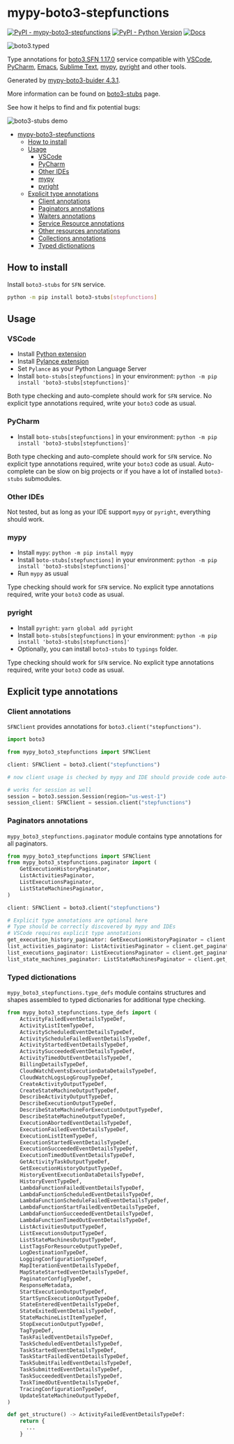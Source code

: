 # mypy-boto3-stepfunctions

[![PyPI - mypy-boto3-stepfunctions](https://img.shields.io/pypi/v/mypy-boto3-stepfunctions.svg?color=blue)](https://pypi.org/project/mypy-boto3-stepfunctions)
[![PyPI - Python Version](https://img.shields.io/pypi/pyversions/mypy-boto3-stepfunctions.svg?color=blue)](https://pypi.org/project/mypy-boto3-stepfunctions)
[![Docs](https://img.shields.io/readthedocs/mypy-boto3-builder.svg?color=blue)](https://mypy-boto3-builder.readthedocs.io/)

![boto3.typed](https://github.com/vemel/mypy_boto3_builder/raw/master/logo.png)

Type annotations for
[boto3.SFN 1.17.0](https://boto3.amazonaws.com/v1/documentation/api/1.17.0/reference/services/stepfunctions.html#SFN) service
compatible with
[VSCode](https://code.visualstudio.com/),
[PyCharm](https://www.jetbrains.com/pycharm/),
[Emacs](https://www.gnu.org/software/emacs/),
[Sublime Text](https://www.sublimetext.com/),
[mypy](https://github.com/python/mypy),
[pyright](https://github.com/microsoft/pyright)
and other tools.

Generated by [mypy-boto3-buider 4.3.1](https://github.com/vemel/mypy_boto3_builder).

More information can be found on [boto3-stubs](https://pypi.org/project/boto3-stubs/) page.

See how it helps to find and fix potential bugs:

![boto3-stubs demo](https://github.com/vemel/mypy_boto3_builder/raw/master/demo.gif)

- [mypy-boto3-stepfunctions](#mypy-boto3-stepfunctions)
  - [How to install](#how-to-install)
  - [Usage](#usage)
    - [VSCode](#vscode)
    - [PyCharm](#pycharm)
    - [Other IDEs](#other-ides)
    - [mypy](#mypy)
    - [pyright](#pyright)
  - [Explicit type annotations](#explicit-type-annotations)
    - [Client annotations](#client-annotations)
    - [Paginators annotations](#paginators-annotations)
    - [Waiters annotations](#waiters-annotations)
    - [Service Resource annotations](#service-resource-annotations)
    - [Other resources annotations](#other-resources-annotations)
    - [Collections annotations](#collections-annotations)
    - [Typed dictionations](#typed-dictionations)

## How to install

Install `boto3-stubs` for `SFN` service.

```bash
python -m pip install boto3-stubs[stepfunctions]
```

## Usage

### VSCode

- Install [Python extension](https://marketplace.visualstudio.com/items?itemName=ms-python.python)
- Install [Pylance extension](https://marketplace.visualstudio.com/items?itemName=ms-python.vscode-pylance)
- Set `Pylance` as your Python Language Server
- Install `boto-stubs[stepfunctions]` in your environment: `python -m pip install 'boto3-stubs[stepfunctions]'`

Both type checking and auto-complete should work for `SFN` service.
No explicit type annotations required, write your `boto3` code as usual.

### PyCharm

- Install `boto-stubs[stepfunctions]` in your environment: `python -m pip install 'boto3-stubs[stepfunctions]'`

Both type checking and auto-complete should work for `SFN` service.
No explicit type annotations required, write your `boto3` code as usual.
Auto-complete can be slow on big projects or if you have a lot of installed `boto3-stubs` submodules.

### Other IDEs

Not tested, but as long as your IDE support `mypy` or `pyright`, everything should work.

### mypy

- Install `mypy`: `python -m pip install mypy`
- Install `boto-stubs[stepfunctions]` in your environment: `python -m pip install 'boto3-stubs[stepfunctions]'`
- Run `mypy` as usual

Type checking should work for `SFN` service.
No explicit type annotations required, write your `boto3` code as usual.

### pyright

- Install `pyright`: `yarn global add pyright`
- Install `boto-stubs[stepfunctions]` in your environment: `python -m pip install 'boto3-stubs[stepfunctions]'`
- Optionally, you can install `boto3-stubs` to `typings` folder.

Type checking should work for `SFN` service.
No explicit type annotations required, write your `boto3` code as usual.

## Explicit type annotations

### Client annotations

`SFNClient` provides annotations for `boto3.client("stepfunctions")`.

```python
import boto3

from mypy_boto3_stepfunctions import SFNClient

client: SFNClient = boto3.client("stepfunctions")

# now client usage is checked by mypy and IDE should provide code auto-complete

# works for session as well
session = boto3.session.Session(region="us-west-1")
session_client: SFNClient = session.client("stepfunctions")
```

### Paginators annotations

`mypy_boto3_stepfunctions.paginator` module contains type annotations for all paginators.

```python
from mypy_boto3_stepfunctions import SFNClient
from mypy_boto3_stepfunctions.paginator import (
    GetExecutionHistoryPaginator,
    ListActivitiesPaginator,
    ListExecutionsPaginator,
    ListStateMachinesPaginator,
)

client: SFNClient = boto3.client("stepfunctions")

# Explicit type annotations are optional here
# Type should be correctly discovered by mypy and IDEs
# VSCode requires explicit type annotations
get_execution_history_paginator: GetExecutionHistoryPaginator = client.get_paginator("get_execution_history")
list_activities_paginator: ListActivitiesPaginator = client.get_paginator("list_activities")
list_executions_paginator: ListExecutionsPaginator = client.get_paginator("list_executions")
list_state_machines_paginator: ListStateMachinesPaginator = client.get_paginator("list_state_machines")
```







### Typed dictionations

`mypy_boto3_stepfunctions.type_defs` module contains structures and shapes assembled
to typed dictionaries for additional type checking.

```python
from mypy_boto3_stepfunctions.type_defs import (
    ActivityFailedEventDetailsTypeDef,
    ActivityListItemTypeDef,
    ActivityScheduledEventDetailsTypeDef,
    ActivityScheduleFailedEventDetailsTypeDef,
    ActivityStartedEventDetailsTypeDef,
    ActivitySucceededEventDetailsTypeDef,
    ActivityTimedOutEventDetailsTypeDef,
    BillingDetailsTypeDef,
    CloudWatchEventsExecutionDataDetailsTypeDef,
    CloudWatchLogsLogGroupTypeDef,
    CreateActivityOutputTypeDef,
    CreateStateMachineOutputTypeDef,
    DescribeActivityOutputTypeDef,
    DescribeExecutionOutputTypeDef,
    DescribeStateMachineForExecutionOutputTypeDef,
    DescribeStateMachineOutputTypeDef,
    ExecutionAbortedEventDetailsTypeDef,
    ExecutionFailedEventDetailsTypeDef,
    ExecutionListItemTypeDef,
    ExecutionStartedEventDetailsTypeDef,
    ExecutionSucceededEventDetailsTypeDef,
    ExecutionTimedOutEventDetailsTypeDef,
    GetActivityTaskOutputTypeDef,
    GetExecutionHistoryOutputTypeDef,
    HistoryEventExecutionDataDetailsTypeDef,
    HistoryEventTypeDef,
    LambdaFunctionFailedEventDetailsTypeDef,
    LambdaFunctionScheduledEventDetailsTypeDef,
    LambdaFunctionScheduleFailedEventDetailsTypeDef,
    LambdaFunctionStartFailedEventDetailsTypeDef,
    LambdaFunctionSucceededEventDetailsTypeDef,
    LambdaFunctionTimedOutEventDetailsTypeDef,
    ListActivitiesOutputTypeDef,
    ListExecutionsOutputTypeDef,
    ListStateMachinesOutputTypeDef,
    ListTagsForResourceOutputTypeDef,
    LogDestinationTypeDef,
    LoggingConfigurationTypeDef,
    MapIterationEventDetailsTypeDef,
    MapStateStartedEventDetailsTypeDef,
    PaginatorConfigTypeDef,
    ResponseMetadata,
    StartExecutionOutputTypeDef,
    StartSyncExecutionOutputTypeDef,
    StateEnteredEventDetailsTypeDef,
    StateExitedEventDetailsTypeDef,
    StateMachineListItemTypeDef,
    StopExecutionOutputTypeDef,
    TagTypeDef,
    TaskFailedEventDetailsTypeDef,
    TaskScheduledEventDetailsTypeDef,
    TaskStartedEventDetailsTypeDef,
    TaskStartFailedEventDetailsTypeDef,
    TaskSubmitFailedEventDetailsTypeDef,
    TaskSubmittedEventDetailsTypeDef,
    TaskSucceededEventDetailsTypeDef,
    TaskTimedOutEventDetailsTypeDef,
    TracingConfigurationTypeDef,
    UpdateStateMachineOutputTypeDef,
)

def get_structure() -> ActivityFailedEventDetailsTypeDef:
    return {
      ...
    }
```
